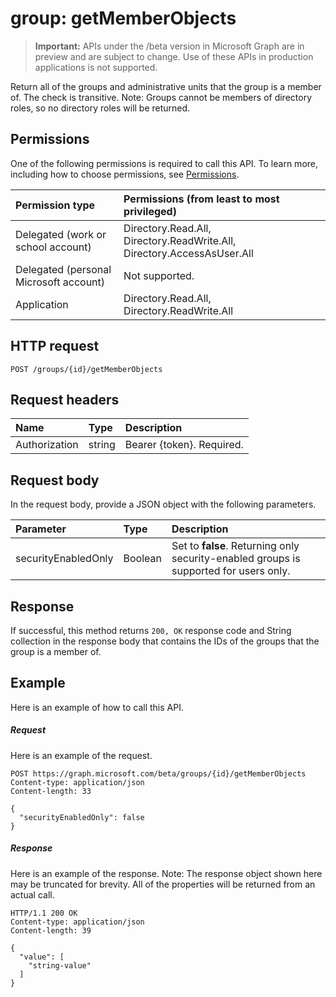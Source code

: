 # group: getMemberObjects

> **Important:** APIs under the /beta version in Microsoft Graph are in preview and are subject to change. Use of these APIs in production applications is not supported.

Return all of the groups and administrative units that the group is a member of. The check is transitive. Note: Groups cannot be members of directory roles, so no directory roles will be returned.

## Permissions
One of the following permissions is required to call this API. To learn more, including how to choose permissions, see [Permissions](../../../concepts/permissions_reference.md).


|Permission type      | Permissions (from least to most privileged)              |
|:--------------------|:---------------------------------------------------------|
|Delegated (work or school account) | Directory.Read.All, Directory.ReadWrite.All, Directory.AccessAsUser.All    |
|Delegated (personal Microsoft account) | Not supported.    |
|Application | Directory.Read.All, Directory.ReadWrite.All |

## HTTP request
<!-- { "blockType": "ignored" } -->
```http
POST /groups/{id}/getMemberObjects
```
## Request headers
| Name       | Type | Description|
|:---------------|:--------|:----------|
| Authorization  | string  | Bearer {token}. Required. |

## Request body
In the request body, provide a JSON object with the following parameters.

| Parameter	   | Type	|Description|
|:---------------|:--------|:----------|
|securityEnabledOnly|Boolean|Set to **false**. Returning only security-enabled groups is supported for users only.|

## Response

If successful, this method returns `200, OK` response code and String collection in the response body that contains the IDs of the groups that the group is a member of.

## Example
Here is an example of how to call this API.
##### Request
Here is an example of the request.
<!-- {
  "blockType": "request",
  "name": "group_getmemberobjects"
}-->
```http
POST https://graph.microsoft.com/beta/groups/{id}/getMemberObjects
Content-type: application/json
Content-length: 33

{
  "securityEnabledOnly": false
}
```

##### Response
Here is an example of the response. Note: The response object shown here may be truncated for brevity. All of the properties will be returned from an actual call.
<!-- {
  "blockType": "response",
  "truncated": true,
  "@odata.type": "string",
  "isCollection": true
} -->
```http
HTTP/1.1 200 OK
Content-type: application/json
Content-length: 39

{
  "value": [
    "string-value"
  ]
}
```

<!-- uuid: 8fcb5dbc-d5aa-4681-8e31-b001d5168d79
2015-10-25 14:57:30 UTC -->
<!-- {
  "type": "#page.annotation",
  "description": "group: getMemberObjects",
  "keywords": "",
  "section": "documentation",
  "tocPath": ""
}-->
